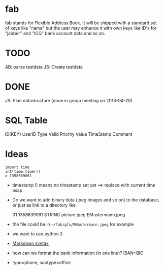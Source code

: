fab
===

fab stands for Flexible Address Book. 
It will be shipped with a standard set of keys like "name" but the 
user may enhance it with own keys like ID's for "jabber" and "ICQ" 
bank account data and so on.


TODO
====

AB: parse testdata
JS: Create testdata


DONE
====
JS: Plan datastructure (done in group meeting on 2013-04-20)


SQL Table
=========
ID(KEY) UserID Type Valid Priority Value TimeStamp Comment


Ideas 
=====
    import time
    int(time.time())
    > 1358639061
 
 * timestamp 0 means no timestamp set yet ==> replace with current time asap
 * Do we want to add binary data (jpeg images and so on) to the database, or just as link to a directory like
 
    01 1358639061 STRING picture.jpeg EMustermann.jpeg

 * the file could be in `~/fab/gfx/EMustermann.jpeg` for example
 * we want to use python 3
 * [Markdown syntax](http://en.wikipedia.org/wiki/Markdown)
 * how can we format the bank information (in one line)? IBAN+BIC
 * type=phone, subtype=office
